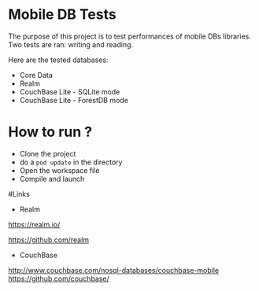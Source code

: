 # Mobile DB Tests
The purpose of this project is to test performances of mobile DBs libraries. Two tests are ran: writing and reading.

Here are the tested databases:
- Core Data
- Realm
- CouchBase Lite - SQLite mode
- CouchBase Lite - ForestDB mode

# How to run ?
- Clone the project
- do a ``pod update`` in the directory
- Open the workspace file
- Compile and launch

#Links
- Realm

https://realm.io/

https://github.com/realm

- CouchBase

http://www.couchbase.com/nosql-databases/couchbase-mobile
https://github.com/couchbase/

